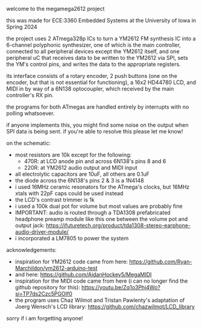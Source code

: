welcome to the megamega2612 project

this was made for ECE:3360 Embedded Systems at the University of Iowa in Spring 2024

the project uses 2 ATmega328p ICs to turn a YM2612 FM synthesis IC into a 6-channel polyphonic synthesizer,
one of which is the main controller, connected to all peripheral devices except the YM2612 itself,
and one peripheral uC that receives data to be written to the YM2612 via SPI, sets the YM's control pins, 
and writes the data to the appropriate registers.

its interface consists of a rotary encoder, 2 push buttons (one on the encoder, but that is not essential for functioning),
a 16x2 HD44780 LCD, and MIDI in by way of a 6N138 optocoupler, which received by the main controller's RX pin.

the programs for both ATmegas are handled entirely by interrupts with no polling whatsoever.

if anyone implements this, you might find some noise on the output when SPI data is being sent.  if you're able to resolve this please let me know!

on the schematic:

- most resistors are 10k except for the following:
  - 470R: at LCD anode pin and across 6N138's pins 8 and 6
  - 220R: at YM2612 audio output and MIDI input
- all electrolytic capacitors are 10uF, all others are 0.1uF
- the diode across the 6N138's pins 2 & 3 is a 1N4148
- i used 16MHz ceramic resonators for the ATmega's clocks, but 16MHz xtals with 22pF caps could be used instead
- the LCD's contrast trimmer is 1k
- i used a 100k dual pot for volume but most values are probably fine
- IMPORTANT: audio is routed through a TDA1308 prefabricated headphone preamp module like this one between the volume pot and output jack:
  https://ifuturetech.org/product/tda1308-stereo-earphone-audio-driver-module/
- i incorporated a LM7805 to power the system

acknowledgements:
- inspiration for YM2612 code came from here: https://github.com/Ryan-Marchildon/ym2612-arduino-test
- and here: https://github.com/AidanHockey5/MegaMIDI
- inspiration for the MIDI code came from here (i can no longer find the github repository for this): 
https://youtu.be/Zq1o3Phj4Wo?si=TP7ds2Czc5PGOIf0
- the program uses Chaz Wilmot and Tristan Pawlenty's adaptation of Joerg Wensch's LCD library: 
https://github.com/chazwilmot/LCD_library

sorry if i am forgetting anyone!
